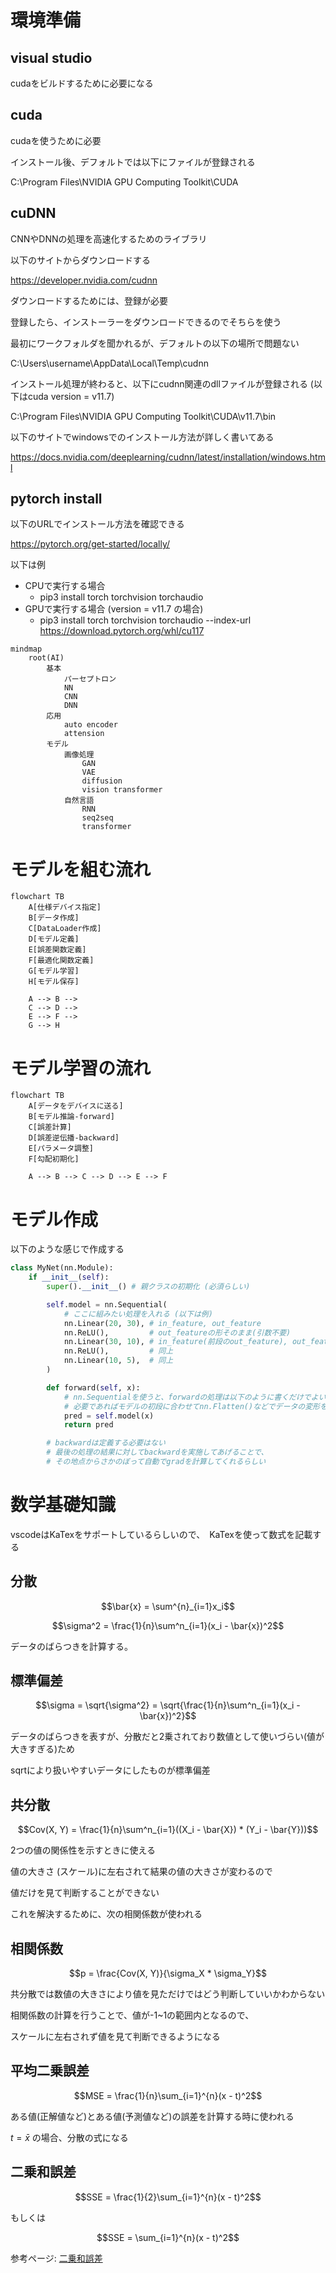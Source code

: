 # 環境準備

## visual studio
cudaをビルドするために必要になる

## cuda
cudaを使うために必要

インストール後、デフォルトでは以下にファイルが登録される

C:\Program Files\NVIDIA GPU Computing Toolkit\CUDA

## cuDNN
CNNやDNNの処理を高速化するためのライブラリ

以下のサイトからダウンロードする

https://developer.nvidia.com/cudnn

ダウンロードするためには、登録が必要

登録したら、インストーラーをダウンロードできるのでそちらを使う

最初にワークフォルダを聞かれるが、デフォルトの以下の場所で問題ない

C:\Users\username\AppData\Local\Temp\cudnn

インストール処理が終わると、以下にcudnn関連のdllファイルが登録される (以下はcuda version = v11.7)

C:\Program Files\NVIDIA GPU Computing Toolkit\CUDA\v11.7\bin

以下のサイトでwindowsでのインストール方法が詳しく書いてある

https://docs.nvidia.com/deeplearning/cudnn/latest/installation/windows.html

## pytorch install
以下のURLでインストール方法を確認できる

https://pytorch.org/get-started/locally/

以下は例

- CPUで実行する場合
  - pip3 install torch torchvision torchaudio
- GPUで実行する場合 (version = v11.7 の場合)
  - pip3 install torch torchvision torchaudio --index-url https://download.pytorch.org/whl/cu117

```mermaid
mindmap
    root(AI)
        基本
            パーセプトロン
            NN
            CNN
            DNN
        応用
            auto encoder
            attension
        モデル
            画像処理
                GAN
                VAE
                diffusion
                vision transformer
            自然言語
                RNN
                seq2seq
                transformer
```

# モデルを組む流れ

```mermaid
flowchart TB
    A[仕様デバイス指定]
    B[データ作成]
    C[DataLoader作成]
    D[モデル定義]
    E[誤差関数定義]
    F[最適化関数定義]
    G[モデル学習]
    H[モデル保存]

    A --> B --> 
    C --> D -->
    E --> F -->
    G --> H
```

# モデル学習の流れ

```mermaid
flowchart TB
    A[データをデバイスに送る]
    B[モデル推論-forward]
    C[誤差計算]
    D[誤差逆伝播-backward]
    E[パラメータ調整]
    F[勾配初期化]

    A --> B --> C --> D --> E --> F
```

# モデル作成

以下のような感じで作成する

```python
class MyNet(nn.Module):
    if __init__(self):
        super().__init__() # 親クラスの初期化 (必須らしい)

        self.model = nn.Sequential(
            # ここに組みたい処理を入れる (以下は例)
            nn.Linear(20, 30), # in_feature, out_feature
            nn.ReLU(),         # out_featureの形そのまま(引数不要)
            nn.Linear(30, 10), # in_feature(前段のout_feature), out_feature
            nn.ReLU(),         # 同上
            nn.Linear(10, 5),  # 同上
        )

        def forward(self, x):
            # nn.Sequentialを使うと、forwardの処理は以下のように書くだけでよい
            # 必要であればモデルの初段に合わせてnn.Flatten()などでデータの変形を行う
            pred = self.model(x)
            return pred

        # backwardは定義する必要はない
        # 最後の処理の結果に対してbackwardを実施してあげることで、
        # その地点からさかのぼって自動でgradを計算してくれるらしい
```

# 数学基礎知識
vscodeはKaTexをサポートしているらしいので、　KaTexを使って数式を記載する

## 分散

$$\bar{x} = \sum^{n}_{i=1}x_i$$

$$\sigma^2 = \frac{1}{n}\sum^n_{i=1}(x_i - \bar{x})^2$$

データのばらつきを計算する。

## 標準偏差
$$\sigma = \sqrt{\sigma^2} = \sqrt{\frac{1}{n}\sum^n_{i=1}(x_i - \bar{x})^2}$$

データのばらつきを表すが、分散だと2乗されており数値として使いづらい(値が大きすぎる)ため

sqrtにより扱いやすいデータにしたものが標準偏差

## 共分散
$$Cov(X, Y) = \frac{1}{n}\sum^n_{i=1}((X_i - \bar{X}) * (Y_i - \bar{Y}))$$

2つの値の関係性を示すときに使える

値の大きさ (スケール)に左右されて結果の値の大きさが変わるので

値だけを見て判断することができない

これを解決するために、次の相関係数が使われる

## 相関係数
$$p = \frac{Cov(X, Y)}{\sigma_X * \sigma_Y}$$

共分散では数値の大きさにより値を見ただけではどう判断していいかわからない

相関係数の計算を行うことで、値が-1~1の範囲内となるので、

スケールに左右されず値を見て判断できるようになる

## 平均二乗誤差
$$MSE = \frac{1}{n}\sum_{i=1}^{n}(x - t)^2$$

ある値(正解値など)とある値(予測値など)の誤差を計算する時に使われる

$t = \bar{x}$ の場合、分散の式になる

## 二乗和誤差

$$SSE = \frac{1}{2}\sum_{i=1}^{n}(x - t)^2$$

もしくは

$$SSE = \sum_{i=1}^{n}(x - t)^2$$

参考ページ: [二乗和誤差](https://atmarkit.itmedia.co.jp/ait/articles/2111/22/news011.html#:~:text=%E4%BA%8C%E4%B9%97%E5%92%8C%E8%AA%A4%E5%B7%AE%E3%81%AF%E3%80%81%E6%90%8D%E5%A4%B1,%E5%89%B2%E3%81%A3%E3%81%9F%E5%80%A4%E3%82%92%E8%A1%A8%E3%81%99%E3%80%82)